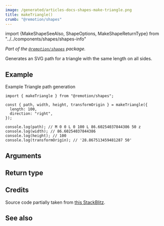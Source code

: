 ```yaml
---
image: /generated/articles-docs-shapes-make-triangle.png
title: makeTriangle()
crumb: "@remotion/shapes"
---
```


import {MakeShapeSeeAlso, ShapeOptions, MakeShapeReturnType} from "../../components/shapes/shapes-info"

_Part of the [`@remotion/shapes`](/docs/shapes) package._

Generates an SVG path for a triangle with the same length on all sides.

## Example

Example Triangle path generation

```tsx twoslash title="triangle.ts"
import { makeTriangle } from "@remotion/shapes";

const { path, width, height, transformOrigin } = makeTriangle({
  length: 100,
  direction: "right",
});

console.log(path); // M 0 0 L 0 100 L 86.60254037844386 50 z
console.log(width); // 86.60254037844386
console.log(height); // 100
console.log(transformOrigin); // '28.867513459481287 50'
```

## Arguments

<ShapeOptions shape="triangle"/>

## Return type

<MakeShapeReturnType shape="triangle"/>

## Credits

Source code partially taken from [this StackBlitz](https://stackblitz.com/edit/react-triangle-svg?file=index.js).

## See also

<MakeShapeSeeAlso shape="triangle"/>
